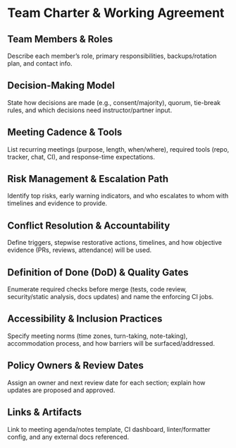 <!-- YYYY-MM-DD-[TeamID]-TeamCharter.md -->

# Team Charter & Working Agreement

## Team Members & Roles

Describe each member’s role, primary responsibilities, backups/rotation plan, and contact info.

## Decision-Making Model

State how decisions are made (e.g., consent/majority), quorum, tie-break rules, and which decisions need instructor/partner input.

## Meeting Cadence & Tools

List recurring meetings (purpose, length, when/where), required tools (repo, tracker, chat, CI), and response-time expectations.

## Risk Management & Escalation Path

Identify top risks, early warning indicators, and who escalates to whom with timelines and evidence to provide.

## Conflict Resolution & Accountability

Define triggers, stepwise restorative actions, timelines, and how objective evidence (PRs, reviews, attendance) will be used.

## Definition of Done (DoD) & Quality Gates

Enumerate required checks before merge (tests, code review, security/static analysis, docs updates) and name the enforcing CI jobs.

## Accessibility & Inclusion Practices

Specify meeting norms (time zones, turn-taking, note-taking), accommodation process, and how barriers will be surfaced/addressed.

## Policy Owners & Review Dates

Assign an owner and next review date for each section; explain how updates are proposed and approved.

## Links & Artifacts

Link to meeting agenda/notes template, CI dashboard, linter/formatter config, and any external docs referenced.
